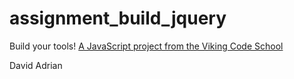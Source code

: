 # assignment_build_jquery
Build your tools!  [A JavaScript project from the Viking Code School](http://www.vikingcodeschool.com)

David
Adrian